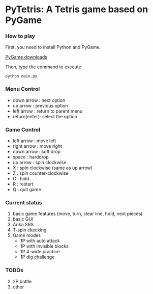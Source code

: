 # PyTetris: A Tetris game based on PyGame

### How to play

First, you need to install Python and PyGame. 

[PyGame downloads](http://www.pygame.org/download.shtml)

Then, type the command to execute

```
python main.py
```

### Menu Control
- down arrow   : next option
- up arrow     : previous option
- left arrow   : return to parent menu
- return(enter): select the option

### Game Control
- left arrow   : move left
- right arrow  : move right
- down arrow   : soft drop
- space        : harddrop
- up arrow     : spin clockwise
- X            : spin clockwise (same as up arrow)
- Z            : spin counter-clockwise
- C            : hold
- R            : restart
- Q            : quit game

### Current status
1. basic game features (move, turn, clear line, hold, next pieces)
2. basic GUI
3. Arika SRS
4. T-spin ckecking
5. Game modes
   - 1P with auto attack
   - 1P with invisible blocks
   - 1P 4-wide practice
   - 1P dig challenge

### TODOs
2. 2P battle
3. other
